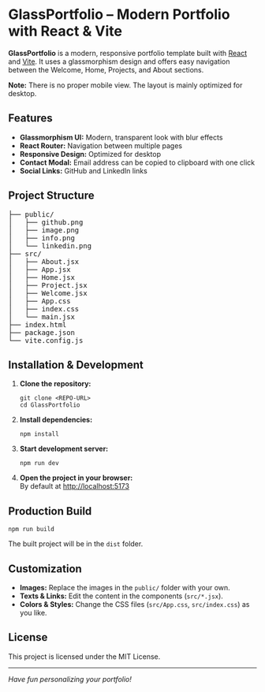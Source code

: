 <!DOCTYPE html>
<html lang="en">
<head>
<meta charset="UTF-8">
</head>
<body>
<h1>GlassPortfolio – Modern Portfolio with React &amp; Vite</h1>
<p><strong>GlassPortfolio</strong> is a modern, responsive portfolio template built with <a href="https://react.dev/" target="_blank">React</a> and <a href="https://vitejs.dev/" target="_blank">Vite</a>. It uses a glassmorphism design and offers easy navigation between the Welcome, Home, Projects, and About sections.</p>
<p><strong>Note:</strong> There is no proper mobile view. The layout is mainly optimized for desktop.</p>
<h2>Features</h2>
<ul>
<li><strong>Glassmorphism UI:</strong> Modern, transparent look with blur effects</li>
<li><strong>React Router:</strong> Navigation between multiple pages</li>
<li><strong>Responsive Design:</strong> Optimized for desktop</li>
<li><strong>Contact Modal:</strong> Email address can be copied to clipboard with one click</li>
<li><strong>Social Links:</strong> GitHub and LinkedIn links</li>
</ul>
<h2>Project Structure</h2>
<pre class="struktur">
├── public/
│   ├── github.png
│   ├── image.png
│   ├── info.png
│   └── linkedin.png
├── src/
│   ├── About.jsx
│   ├── App.jsx
│   ├── Home.jsx
│   ├── Project.jsx
│   ├── Welcome.jsx
│   ├── App.css
│   ├── index.css
│   └── main.jsx
├── index.html
├── package.json
└── vite.config.js
</pre>
<h2>Installation &amp; Development</h2>
<ol>
<li><strong>Clone the repository:</strong>
<pre><code>git clone &lt;REPO-URL&gt;
cd GlassPortfolio</code></pre>
</li>
<li><strong>Install dependencies:</strong>
<pre><code>npm install</code></pre>
</li>
<li><strong>Start development server:</strong>
<pre><code>npm run dev</code></pre>
</li>
<li><strong>Open the project in your browser:</strong><br>
By default at <a href="http://localhost:5173" target="_blank">http://localhost:5173</a>
</li>
</ol>
<h2>Production Build</h2>
<pre><code>npm run build</code></pre>
<p>The built project will be in the <code>dist</code> folder.</p>
<h2>Customization</h2>
<ul>
<li><strong>Images:</strong> Replace the images in the <code>public/</code> folder with your own.</li>
<li><strong>Texts &amp; Links:</strong> Edit the content in the components (<code>src/*.jsx</code>).</li>
<li><strong>Colors &amp; Styles:</strong> Change the CSS files (<code>src/App.css</code>, <code>src/index.css</code>) as you like.</li>
</ul>
<h2>License</h2>
<p>This project is licensed under the MIT License.</p>
<hr>
<p><em>Have fun personalizing your portfolio!</em></p>
